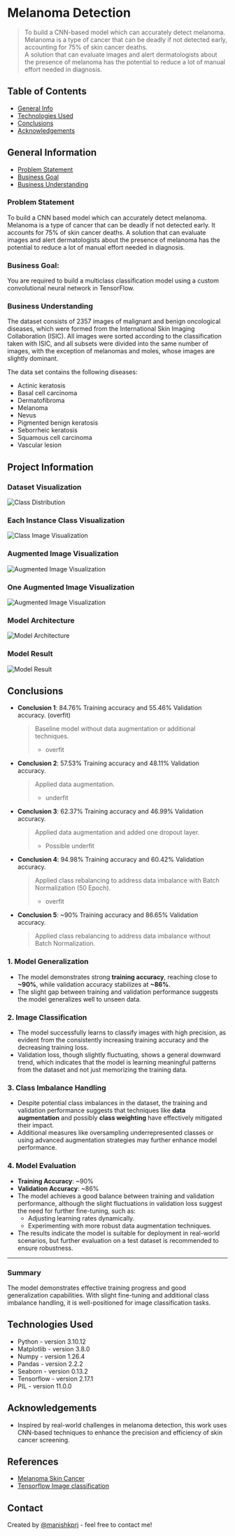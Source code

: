# Melanoma Detection
> To build a CNN-based model which can accurately detect melanoma.  
Melanoma is a type of cancer that can be deadly if not detected early, accounting for 75% of skin cancer deaths.  
A solution that can evaluate images and alert dermatologists about the presence of melanoma has the potential to reduce a lot of manual effort needed in diagnosis.



## Table of Contents
* [General Info](#general-information)
* [Technologies Used](#technologies-used)
* [Conclusions](#conclusions)
* [Acknowledgements](#acknowledgements)

<!-- You can include any other section that is pertinent to your problem -->

## General Information
- [Problem Statement](#problem-statement)
- [Business Goal](#business-goal)
- [Business Understanding](#business-understanding)


<!-- You don't have to answer all the questions - just the ones relevant to your project. -->

### Problem Statement

To build a CNN based model which can accurately detect melanoma. Melanoma is a type of cancer that can be deadly if not detected early. It accounts for 75% of skin cancer deaths. A solution that can evaluate images and alert dermatologists about the presence of melanoma has the potential to reduce a lot of manual effort needed in diagnosis.

### Business Goal:

You are required to build a multiclass classification model using a custom convolutional neural network in TensorFlow. 

### Business Understanding

The dataset consists of 2357 images of malignant and benign oncological diseases, which were formed from the International Skin Imaging Collaboration (ISIC). All images were sorted according to the classification taken with ISIC, and all subsets were divided into the same number of images, with the exception of melanomas and moles, whose images are slightly dominant.


The data set contains the following diseases:

- Actinic keratosis
- Basal cell carcinoma
- Dermatofibroma
- Melanoma
- Nevus
- Pigmented benign keratosis
- Seborrheic keratosis
- Squamous cell carcinoma
- Vascular lesion


## Project Information

### Dataset Visualization

![Class Distribution](images/data_set.png)

### Each Instance Class Visualization

![Class Image Visualization](images/class_image.png)

### Augmented Image Visualization

![Augmented Image Visualization](images/augmented_image.png)

### One Augmented Image Visualization

![Augmented Image Visualization](images/augmented_sample_one_image.png)

### Model Architecture

![Model Architecture](images/model_arch.png)

### Model Result

![Model Result](images/result_visualization.png)


## Conclusions

- **Conclusion 1**: 84.76% Training accuracy and 55.46% Validation accuracy. (overfit)
  > Baseline model without data augmentation or additional techniques.
  > - overfit

- **Conclusion 2**: 57.53% Training accuracy and 48.11% Validation accuracy.  
  > Applied data augmentation.
  > - underfit

- **Conclusion 3**: 62.37% Training accuracy and 46.99% Validation accuracy.  
  > Applied data augmentation and added one dropout layer.
  > - Possible underfit

- **Conclusion 4**: 94.98% Training accuracy and 60.42% Validation accuracy.  
  > Applied class rebalancing to address data imbalance with Batch Normalization (50 Epoch).
  > - overfit

- **Conclusion 5**: ~90% Training accuracy and 86.65% Validation accuracy.  
  > Applied class rebalancing to address data imbalance without Batch Normalization.

### 1. Model Generalization
- The model demonstrates strong **training accuracy**, reaching close to **~90%**, while validation accuracy stabilizes at **~86%**. 
- The slight gap between training and validation performance suggests the model generalizes well to unseen data.

### 2. Image Classification
- The model successfully learns to classify images with high precision, as evident from the consistently increasing training accuracy and the decreasing training loss.
- Validation loss, though slightly fluctuating, shows a general downward trend, which indicates that the model is learning meaningful patterns from the dataset and not just memorizing the training data.

### 3. Class Imbalance Handling
- Despite potential class imbalances in the dataset, the training and validation performance suggests that techniques like **data augmentation** and possibly **class weighting** have effectively mitigated their impact.
- Additional measures like oversampling underrepresented classes or using advanced augmentation strategies may further enhance model performance.

### 4. Model Evaluation
- **Training Accuracy**: ~90%
- **Validation Accuracy**: ~86%
- The model achieves a good balance between training and validation performance, although the slight fluctuations in validation loss suggest the need for further fine-tuning, such as:
  - Adjusting learning rates dynamically.
  - Experimenting with more robust data augmentation techniques.
- The results indicate the model is suitable for deployment in real-world scenarios, but further evaluation on a test dataset is recommended to ensure robustness.

---

### Summary
The model demonstrates effective training progress and good generalization capabilities. With slight fine-tuning and additional class imbalance handling, it is well-positioned for image classification tasks.

<!-- You don't have to answer all the questions - just the ones relevant to your project. -->


## Technologies Used
- Python - version 3.10.12
- Matplotlib - version 3.8.0
- Numpy - version 1.26.4
- Pandas - version 2.2.2
- Seaborn - version 0.13.2
- Tensorflow - version 2.17.1
- PIL - version 11.0.0

<!-- As the libraries versions keep on changing, it is recommended to mention the version of library used in this project -->

## Acknowledgements
- Inspired by real-world challenges in melanoma detection, this work uses CNN-based techniques to enhance the precision and efficiency of skin cancer screening.

## References

- [Melanoma Skin Cancer](https://www.cancer.org/cancer/melanoma-skin-cancer/about/what-is-melanoma.html)
- [Tensorflow Image classification](https://www.tensorflow.org/tutorials/images/classification)

## Contact
Created by [@manishkprj](https://github.com/manishkprj) - feel free to contact me!


<!-- Optional -->
<!-- ## License -->
<!-- This project is open source and available under the [... License](). -->

<!-- You don't have to include all sections - just the one's relevant to your project -->